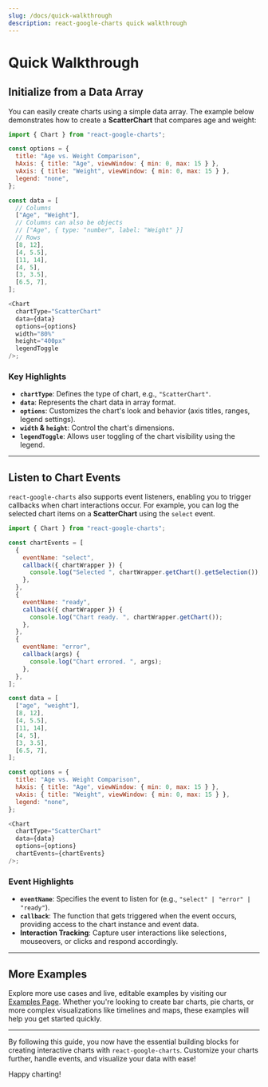 ```yaml
---
slug: /docs/quick-walkthrough
description: react-google-charts quick walkthrough
---
```


# Quick Walkthrough

## Initialize from a Data Array

You can easily create charts using a simple data array. The example below demonstrates how to create a **ScatterChart** that compares age and weight:

```js
import { Chart } from "react-google-charts";

const options = {
  title: "Age vs. Weight Comparison",
  hAxis: { title: "Age", viewWindow: { min: 0, max: 15 } },
  vAxis: { title: "Weight", viewWindow: { min: 0, max: 15 } },
  legend: "none",
};

const data = [
  // Columns
  ["Age", "Weight"],
  // Columns can also be objects
  // ["Age", { type: "number", label: "Weight" }]
  // Rows
  [8, 12],
  [4, 5.5],
  [11, 14],
  [4, 5],
  [3, 3.5],
  [6.5, 7],
];

<Chart
  chartType="ScatterChart"
  data={data}
  options={options}
  width="80%"
  height="400px"
  legendToggle
/>;
```

### Key Highlights

- **`chartType`**: Defines the type of chart, e.g., `"ScatterChart"`.
- **`data`**: Represents the chart data in array format.
- **`options`**: Customizes the chart's look and behavior (axis titles, ranges, legend settings).
- **`width` & `height`**: Control the chart's dimensions.
- **`legendToggle`**: Allows user toggling of the chart visibility using the legend.

---

## Listen to Chart Events

`react-google-charts` also supports event listeners, enabling you to trigger callbacks when chart interactions occur. For example, you can log the selected chart items on a **ScatterChart** using the `select` event.

```js
import { Chart } from "react-google-charts";

const chartEvents = [
  {
    eventName: "select",
    callback({ chartWrapper }) {
      console.log("Selected ", chartWrapper.getChart().getSelection());
    },
  },
  {
    eventName: "ready",
    callback({ chartWrapper }) {
      console.log("Chart ready. ", chartWrapper.getChart());
    },
  },
  {
    eventName: "error",
    callback(args) {
      console.log("Chart errored. ", args);
    },
  },
];

const data = [
  ["age", "weight"],
  [8, 12],
  [4, 5.5],
  [11, 14],
  [4, 5],
  [3, 3.5],
  [6.5, 7],
];

const options = {
  title: "Age vs. Weight Comparison",
  hAxis: { title: "Age", viewWindow: { min: 0, max: 15 } },
  vAxis: { title: "Weight", viewWindow: { min: 0, max: 15 } },
  legend: "none",
};

<Chart
  chartType="ScatterChart"
  data={data}
  options={options}
  chartEvents={chartEvents}
/>;
```

### Event Highlights

- **`eventName`**: Specifies the event to listen for (e.g., `"select" | "error" | "ready"`).
- **`callback`**: The function that gets triggered when the event occurs, providing access to the chart instance and event data.
- **Interaction Tracking**: Capture user interactions like selections, mouseovers, or clicks and respond accordingly.

---

## More Examples

Explore more use cases and live, editable examples by visiting our [Examples Page](/examples). Whether you're looking to create bar charts, pie charts, or more complex visualizations like timelines and maps, these examples will help you get started quickly.

---

By following this guide, you now have the essential building blocks for creating interactive charts with `react-google-charts`. Customize your charts further, handle events, and visualize your data with ease!

Happy charting!
